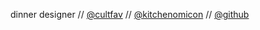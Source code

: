 dinner designer // [@cultfav](https://twitter.com/cultfav) // [@kitchenomicon](https://twitter.com/kitchenomicon) // [@github](https://twitter.com/github)
